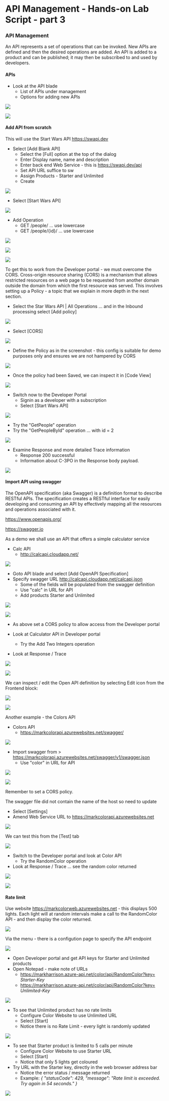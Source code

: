 # API Management - Hands-on Lab Script - part 3

### API Management

An API represents a set of operations that can be invoked. New APIs are defined and then the desired operations are added. An API is added to a product and can be published; it may then be subscribed to and used by developers.

#### APIs

- Look at the API blade
  - List of APIs under management
  - Options for adding new APIs

![](Images/APIMListAPIs.png)

![](Images/APIMAddAPIs.png)

#### Add API from scratch

This will use the Start Wars API <https://swapi.dev>

- Select [Add Blank API]
  - Select the [Full] option at the top of the dialog
  - Enter Display name, name and description
  - Enter back end Web Service - this is <https://swapi.dev/api>
  - Set API URL suffice to sw
  - Assign Products - Starter and Unlimited
  - Create

![](Images/APIMAddBlankAPI.png)

- Select [Start Wars API]

![](Images/APIMAddStarWars.png)

- Add Operation
  - GET /people/  ... use lowercase
  - GET /people/{id}/  ... use lowercase

![](Images/APIMAddSWGetPeople.png)

![](Images/APIMAddSWGetPeopleById.png)

![](Images/APIMAddSWOperations.png)

To get this to work from the Developer portal - we must overcome the CORS.  Cross-origin resource sharing (CORS) is a mechanism that allows restricted resources on a web page to be requested from another domain outside the domain from which the first resource was served.   This involves setting up a Policy - a topic that we explain in more depth in the next section.

- Select the Star Wars API | All Operations ... and in the Inbound processing select [Add policy]

![](Images/APIMSWCORS1.png)

- Select [CORS]

![](Images/APIMCORS2.png)

- Define the Policy as in the screenshot - this config is suitable for demo purposes only and ensures we are not hampered by CORS

![](Images/APIMCORS3.png)

- Once the policy had been Saved, we can inspect it in [Code View]

![](Images/APIMCORS4.png)

- Switch now to the Developer Portal
  - Signin as a developer with a subscription
  - Select [Start Wars API]

![](Images/APIMSWTryIt1.png)

- Try the "GetPeople" operation
- Try the "GetPeopleById" operation ... with id = 2

![](Images/APIMSWTryIt2.png)

- Examine Response and more detailed Trace information
  - Response 200 successful
  - Information about C-3PO in the Response body payload.

![](Images/APIMSWTryIt3.png)

#### Import API using swagger

The OpenAPI specification (aka Swagger) is a definition format to describe RESTful APIs. The specification creates a RESTful interface for easily developing and consuming an API by effectively mapping all the resources and operations associated with it.

<https://www.openapis.org/>

<https://swagger.io>

As a demo we shall use an API that offers a simple calculator service

- Calc API
  - <http://calcapi.cloudapp.net/>

![](Images/APIMCalcAPI.png)

- Goto API blade and select [Add OpenAPI Specification]
- Specify swagger URL <http://calcapi.cloudapp.net/calcapi.json>
  - Some of the fields will be populated from the swagger definition
  - Use "calc" in URL for API
  - Add products Starter and Unlimited

![](Images/APIMAddCalcAPI1.png)

![](Images/APIMAddCalcAPI2.png)

- As above set a CORS policy to allow access from the Developer portal

- Look at Calculator API in Developer portal
  - Try the Add Two Integers operation
- Look at Response / Trace

![](Images/APIMCalcTryIt1.png)

![](Images/APIMCalcTryIt2.png)

We can inspect / edit the Open API definition by selecting Edit icon from the Frontend block:

![](Images/APIMCalcSwagger.png)

![](Images/APIMCalcSwagger2.png)

Another example - the Colors API

- Colors API
  - <https://markcolorapi.azurewebsites.net/swagger/>

![](Images/APIMColorAPI.png)

- Import swagger from > <https://markcolorapi.azurewebsites.net/swagger/v1/swagger.json>
  - Use "color" in URL for API

![](Images/APIMAddColorAPI1.png)

![](Images/APIMAddColorAPI2.png)

Remember to set a CORS policy.

The swagger file did not contain the name of the host so need to update

- Select [Settings]
- Amend Web Service URL to <https://markcolorapi.azurewebsites.net>

![](Images/APIMAddColorAPI3.png)

We can test this from the [Test] tab

![](Images/APIMAddColorAPI.png)

- Switch to the Developer portal and look at Color API
  - Try the RandomColor operation
- Look at Response / Trace ... see the random color returned

![](Images/APIMColorTryIt1.png)

![](Images/APIMColorTryIt2.png)

#### Rate limit

Use website <https://markcolorweb.azurewebsites.net> - this displays 500 lights.  Each light will at random intervals make a call to the RandomColor API - and then display the color returned.

![](Images/APIMColorWeb.png)

Via the menu - there is a configution page to specify the API endpoint

![](Images/APIMColorWebConfig.png)

- Open Developer portal and get API keys for Starter and Unlimited products
- Open Notepad - make note of URLs
  - <https://markharrison.azure-api.net/color/api/RandomColor?key=> *Starter-Key*
  - <https://markharrison.azure-api.net/color/api/RandomColor?key=> *Unlimited-Key*

![](Images/APIMColorWebKeys.png)

- To see that Unlimited product has no rate limits
  - Configure Color Website to use Unlimited URL
  - Select [Start]
  - Notice there is no Rate Limit - every light is randomly updated

![](Images/APIMColorWebUnlimited.png)

- To see that Starter product is limited to 5 calls per minute
  - Configure Color Website to use Starter URL
  - Select [Start]
  - Notice that only 5 lights get coloured
- Try URL with the Starter key, directly in the web browser address bar
  - Notice the error status / message returned
  - Example: *{ "statusCode": 429, "message": "Rate limit is exceeded. Try again in 54 seconds." }*

![](Images/APIMColorWebStarter.png)
